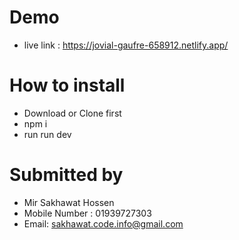 # Demo
- live link : https://jovial-gaufre-658912.netlify.app/

# How to install
- Download or Clone first
- npm i
- run run dev

# Submitted by
- Mir Sakhawat Hossen
- Mobile Number : 01939727303
- Email: sakhawat.code.info@gmail.com
